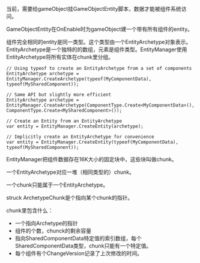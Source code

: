当前，需要给gameObject挂GameObjectEntity脚本，数据才能被组件系统访问。

GameObjectEntity在OnEnable时为gameObject建一个带有所有组件的entity。

组件完全相同的entity是同一类型。这个类型由一个EntityArchetype对象表示。EntityArchetype是一个独特的的数组，元素是组件类型。EntityManager使用EntityArchetype将所有实体在chunk里分组。

```
// Using typeof to create an EntityArchetype from a set of components
EntityArchetype archetype = EntityManager.CreateArchetype(typeof(MyComponentData), typeof(MySharedComponent));

// Same API but slightly more efficient
EntityArchetype archetype = EntityManager.CreateArchetype(ComponentType.Create<MyComponentData>(), ComponentType.Create<MySharedComponent>());

// Create an Entity from an EntityArchetype
var entity = EntityManager.CreateEntity(archetype);

// Implicitly create an EntityArchetype for convenience
var entity = EntityManager.CreateEntity(typeof(MyComponentData), typeof(MySharedComponent));
```

EntityManager把组件数据存在16K大小的固定块中，这些块叫做chunk。

一个EntityArchetype对应一堆（相同类型的）chunk。

一个chunk只能属于一个EntityArchetype。

struck ArchetypeChunk是个指向某个chunk的指针。

chunk里包含什么：
- 一个指向Archetype的指针
- 组件的个数，chunck的剩余容量
- 指向SharedComponentData特定值的索引数组，每个SharedComponentData类型，chunk只能有一个特定值。
- 每个组件有个ChangeVersion记录了上次修改的时间。
